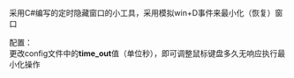 采用C#编写的定时隐藏窗口的小工具，采用模拟win+D事件来最小化（恢复）窗口  

配置：   
更改config文件中的**time_out**值（单位秒），即可调整鼠标键盘多久无响应执行最小化操作